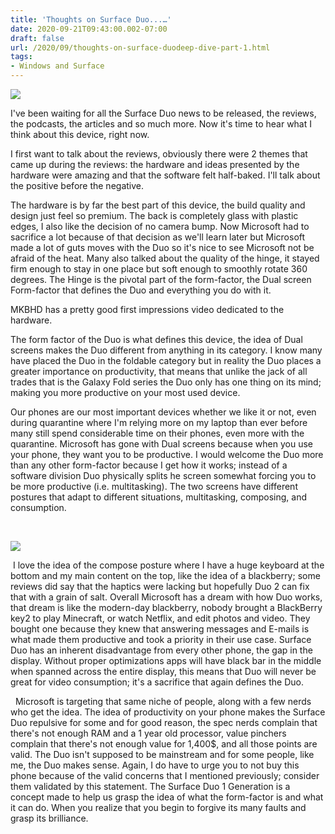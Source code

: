 ```yaml
---
title: 'Thoughts on Surface Duo...…'
date: 2020-09-21T09:43:00.002-07:00
draft: false
url: /2020/09/thoughts-on-surface-duodeep-dive-part-1.html
tags: 
- Windows and Surface
---
```


[![](https://1.bp.blogspot.com/-GMgW0vluGqI/X2i-u754ISI/AAAAAAAAJy4/Yp8cUPvY0YYgYULKVo3E0lcpw7Su65UfQCNcBGAsYHQ/w405-h244/surface-duo-microsoft-987cc.jpg)](https://1.bp.blogspot.com/-GMgW0vluGqI/X2i-u754ISI/AAAAAAAAJy4/Yp8cUPvY0YYgYULKVo3E0lcpw7Su65UfQCNcBGAsYHQ/s790/surface-duo-microsoft-987cc.jpg)

  

  

I've been waiting for all the Surface Duo news to be released, the reviews, the podcasts, the articles and so much more. Now it's time to hear what I think about this device, right now. 

  

  

I first want to talk about the reviews, obviously there were 2 themes that came up during the reviews: the hardware and ideas presented by the hardware were amazing and that the software felt half-baked. I'll talk about the positive before the negative. 

  

  

The hardware is by far the best part of this device, the build quality and design just feel so premium. The back is completely glass with plastic edges, I also like the decision of no camera bump. Now Microsoft had to sacrifice a lot because of that decision as we'll learn later but Microsoft made a lot of guts moves with the Duo so it's nice to see Microsoft not be afraid of the heat. Many also talked about the quality of the hinge, it stayed firm enough to stay in one place but soft enough to smoothly rotate 360 degrees. The Hinge is the pivotal part of the form-factor, the Dual screen Form-factor that defines the Duo and everything you do with it.  

  

  
MKBHD has a pretty good first impressions video dedicated to the hardware.  
  

  

The form factor of the Duo is what defines this device, the idea of Dual screens makes the Duo different from anything in its category. I know many have placed the Duo in the foldable category but in reality the Duo places a greater importance on productivity, that means that unlike the jack of all trades that is the Galaxy Fold series the Duo only has one thing on its mind; making you more productive on your most used device.   

  

  

Our phones are our most important devices whether we like it or not, even during quarantine where I'm relying more on my laptop than ever before many still spend considerable time on their phones, even more with the quarantine. Microsoft has gone with Dual screens because when you use your phone, they want you to be productive. I would welcome the Duo more than any other form-factor because I get how it works; instead of a software division Duo physically splits he screen somewhat forcing you to be more productive (i.e. multitasking). The two screens have different postures that adapt to different situations, multitasking, composing, and consumption.  

  

 

[![](https://lh3.googleusercontent.com/-qUqNC05iejQ/X2jXy--gaHI/AAAAAAAAJzE/2sbO2cDpUpM_wjBvz8UXNGbHDUPiqpgRQCNcBGAsYHQ/w532-h299/image.png)](https://lh3.googleusercontent.com/-qUqNC05iejQ/X2jXy--gaHI/AAAAAAAAJzE/2sbO2cDpUpM_wjBvz8UXNGbHDUPiqpgRQCNcBGAsYHQ/image.png)

  

  

 I love the idea of the compose posture where I have a huge keyboard at the bottom and my main content on the top, like the idea of a blackberry; some reviews did say that the haptics were lacking but hopefully Duo 2 can fix that with a grain of salt. Overall Microsoft has a dream with how Duo works, that dream is like the modern-day blackberry, nobody brought a BlackBerry key2 to play Minecraft, or watch Netflix, and edit photos and video. They bought one because they knew that answering messages and E-mails is what made them productive and took a priority in their use case. Surface Duo has an inherent disadvantage from every other phone, the gap in the display. Without proper optimizations apps will have black bar in the middle when spanned across the entire display, this means that Duo will never be great for video consumption; it's a sacrifice that again defines the Duo. 

  

  

  Microsoft is targeting that same niche of people, along with a few nerds who get the idea. The idea of productivity on your phone makes the Surface Duo repulsive for some and for good reason, the spec nerds complain that there's not enough RAM and a 1 year old processor, value pinchers complain that there's not enough value for 1,400$, and all those points are valid. The Duo isn't supposed to be mainstream and for some people, like me, the Duo makes sense. Again, I do have to urge you to not buy this phone because of the valid concerns that I mentioned previously; consider them validated by this statement. The Surface Duo 1 Generation is a concept made to help us grasp the idea of what the form-factor is and what it can do. When you realize that you begin to forgive its many faults and grasp its brilliance.